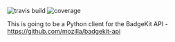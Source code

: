 ![travis build](https://travis-ci.org/tgs/python-badgekit-api-client.svg)
![coverage](https://coveralls.io/repos/tgs/python-badgekit-api-client/badge.png)

This is going to be a Python client for the BadgeKit API -
https://github.com/mozilla/badgekit-api
